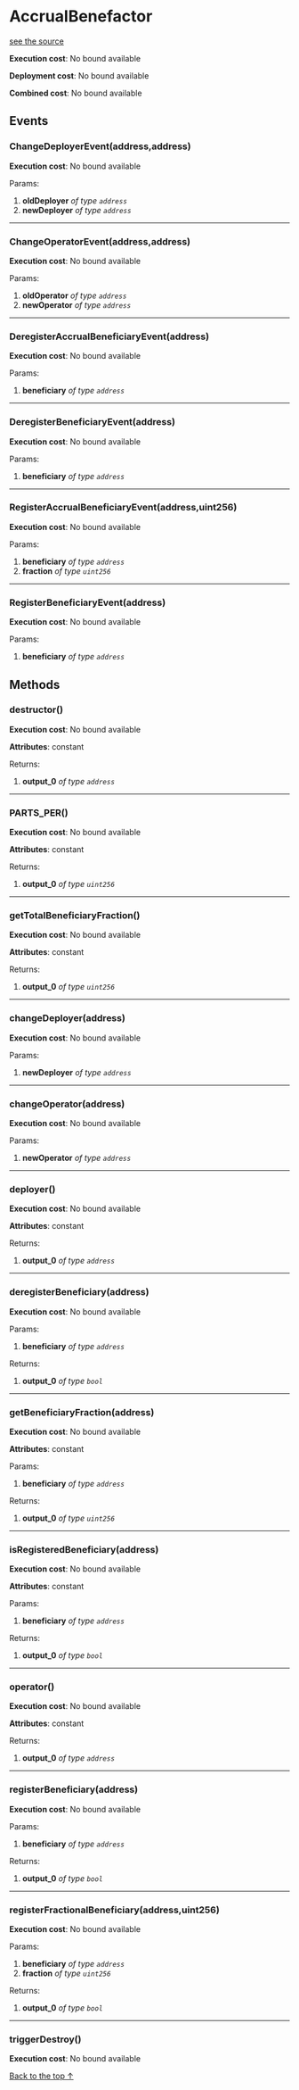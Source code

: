 # AccrualBenefactor
[see the source](git+https://github.com/hubiinetwork/nahmii-contracts/tree/master/contracts/AccrualBenefactor.sol)


**Execution cost**: No bound available

**Deployment cost**: No bound available

**Combined cost**: No bound available


## Events
### ChangeDeployerEvent(address,address)


**Execution cost**: No bound available


Params:

1. **oldDeployer** *of type `address`*
2. **newDeployer** *of type `address`*

--- 
### ChangeOperatorEvent(address,address)


**Execution cost**: No bound available


Params:

1. **oldOperator** *of type `address`*
2. **newOperator** *of type `address`*

--- 
### DeregisterAccrualBeneficiaryEvent(address)


**Execution cost**: No bound available


Params:

1. **beneficiary** *of type `address`*

--- 
### DeregisterBeneficiaryEvent(address)


**Execution cost**: No bound available


Params:

1. **beneficiary** *of type `address`*

--- 
### RegisterAccrualBeneficiaryEvent(address,uint256)


**Execution cost**: No bound available


Params:

1. **beneficiary** *of type `address`*
2. **fraction** *of type `uint256`*

--- 
### RegisterBeneficiaryEvent(address)


**Execution cost**: No bound available


Params:

1. **beneficiary** *of type `address`*


## Methods
### destructor()


**Execution cost**: No bound available

**Attributes**: constant



Returns:


1. **output_0** *of type `address`*

--- 
### PARTS_PER()


**Execution cost**: No bound available

**Attributes**: constant



Returns:


1. **output_0** *of type `uint256`*

--- 
### getTotalBeneficiaryFraction()


**Execution cost**: No bound available

**Attributes**: constant



Returns:


1. **output_0** *of type `uint256`*

--- 
### changeDeployer(address)


**Execution cost**: No bound available


Params:

1. **newDeployer** *of type `address`*


--- 
### changeOperator(address)


**Execution cost**: No bound available


Params:

1. **newOperator** *of type `address`*


--- 
### deployer()


**Execution cost**: No bound available

**Attributes**: constant



Returns:


1. **output_0** *of type `address`*

--- 
### deregisterBeneficiary(address)


**Execution cost**: No bound available


Params:

1. **beneficiary** *of type `address`*

Returns:


1. **output_0** *of type `bool`*

--- 
### getBeneficiaryFraction(address)


**Execution cost**: No bound available

**Attributes**: constant


Params:

1. **beneficiary** *of type `address`*

Returns:


1. **output_0** *of type `uint256`*

--- 
### isRegisteredBeneficiary(address)


**Execution cost**: No bound available

**Attributes**: constant


Params:

1. **beneficiary** *of type `address`*

Returns:


1. **output_0** *of type `bool`*

--- 
### operator()


**Execution cost**: No bound available

**Attributes**: constant



Returns:


1. **output_0** *of type `address`*

--- 
### registerBeneficiary(address)


**Execution cost**: No bound available


Params:

1. **beneficiary** *of type `address`*

Returns:


1. **output_0** *of type `bool`*

--- 
### registerFractionalBeneficiary(address,uint256)


**Execution cost**: No bound available


Params:

1. **beneficiary** *of type `address`*
2. **fraction** *of type `uint256`*

Returns:


1. **output_0** *of type `bool`*

--- 
### triggerDestroy()


**Execution cost**: No bound available




[Back to the top ↑](#accrualbenefactor)
